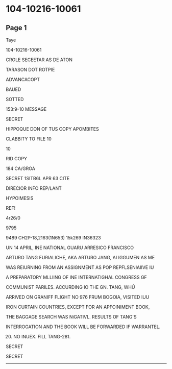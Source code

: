 # 104-10216-10061

## Page 1

Taye

104-10216-10061

CROLE SECEETAR AS DE ATON

TARASON DOT ROTPIE

ADVANCACOPT

BAUED

SOTTED

153:9-10 MESSAGE

SECRET

HIPPOQUE DON OF TUS COPY APOMBITES

CLABBITY TO FILE 10

10

RID COPY

184 CA/GROA

SECRET 1SITB6L APR 63 CITE

DIRECIOR INFO REP/LANT

HYPOIMESIS

REF!

4r26/0

9795

9489 CH2P-18,2163(1N653) 15k269 IN36323

UN 14 APRIL, INE NATIONAL GUARU ARRESICO FRANCISCO

ARTURO TANG FURIALICHE, AKA ARTURO JANG, AI IGGUMEN AS ME

WAS REIURNING FROM AN ASSIGNMENT AS POP REPFLSENIAIIVE IU

A PREPARATORY MLLIING OF INE INTERNATIGHAL CONGRESS GF

COMMUNIST PARILES. ACCURDING IO THE GN. TANG, WHÚ

ARRIVED ON GRANIFF FLIGHT NO 976 FRUM BOGOIA, VISITED IUU

IRON CURTAIN COUNTRIES, EXCEPT FOR AN APFOINIMENT BOOK,

THE BAGGAGE SEARCH WAS NiGATIVL. RESULTS OF TANG'S

INTERROGATION AND THE BOOK WILL BE FORWARDED IF WARRANTEL.

20. NO INUEX. FILL TANG-281.

SECRET

SECRET

---

